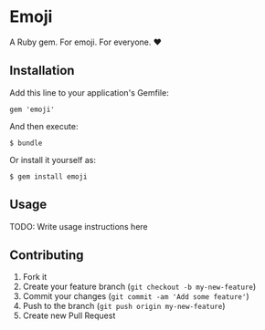 # Emoji

A Ruby gem. For emoji. For everyone. :heart:

## Installation

Add this line to your application's Gemfile:

    gem 'emoji'

And then execute:

    $ bundle

Or install it yourself as:

    $ gem install emoji

## Usage

TODO: Write usage instructions here

## Contributing

1. Fork it
2. Create your feature branch (`git checkout -b my-new-feature`)
3. Commit your changes (`git commit -am 'Add some feature'`)
4. Push to the branch (`git push origin my-new-feature`)
5. Create new Pull Request
